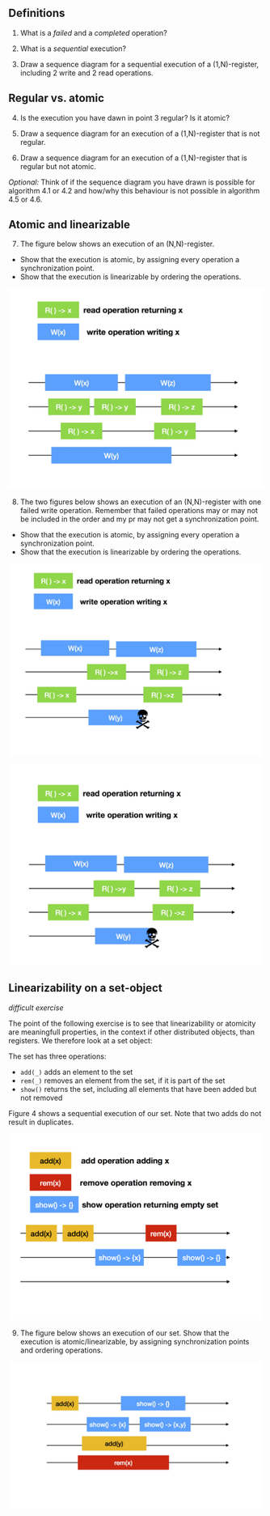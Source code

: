 ## Definitions

1. What is a *failed* and a *completed* operation?

2. What is a *sequential* execution?

3. Draw a sequence diagram for a sequential execution of a (1,N)-register, 
including 2 write and 2 read operations.

## Regular  vs. atomic

4. Is the execution you have dawn in point 3 regular? Is it atomic?

5. Draw a sequence diagram for an execution of a (1,N)-register 
that is not regular.

6. Draw a sequence diagram for an execution of a (1,N)-register 
that is regular but not atomic.

*Optional:* Think of if the sequence diagram you have drawn is possible for algorithm 4.1 or 4.2 and 
how/why this behaviour is not possible in algorithm 4.5 or 4.6.

## Atomic and linearizable

7. The figure below shows an execution of an (N,N)-register.
  * Show that the execution is atomic, by assigning every operation a synchronization point.
  * Show that the execution is linearizable by ordering the operations.

![Figure 1, an execution of an (N,N)-register](fig/CH4-fig1.jpg?raw=true)

8. The two figures below shows an execution of an (N,N)-register with one failed write operation. 
  Remember that failed operations may or may not be included in the order and my pr may not get a synchronization point.
  * Show that the execution is atomic, by assigning every operation a synchronization point.
  * Show that the execution is linearizable by ordering the operations.
  
 ![Figure 2, an execution of an (N,N)-register with a failed write.](fig/CH4-fig2.jpg?raw=true)
 
 ![Figure 3, an execution of an (N,N)-register with a failed write.](fig/CH4-fig3.jpg?raw=true)

## Linearizability on a set-object
*difficult exercise*

The point of the following exercise is to see that linearizability or atomicity are meaningfull properties, 
in the context if other distributed objects, than registers.
We therefore look at a set object:

The set has three operations:
 * `add(_)` adds an element to the set
 * `rem(_)` removes an element from the set, if it is part of the set
 * `show()` returns the set, including all elements that have been added but not removed
 
Figure 4 shows a sequential execution of our set. Note that two adds do not result in duplicates.
 
 ![Figure 4, a sequential execution of our set.](fig/CH4-fig4.jpg?raw=true)
 
 
9. The figure below shows an execution of our set. Show that the execution is atomic/linearizable, by assigning synchronization points and ordering operations.

![Figure 5, a concurrent execution of our set.](fig/CH4-fig5.jpg?raw=true)
 

